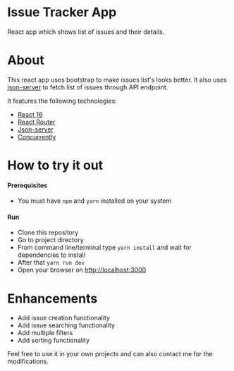 # Issue Tracker App

React app which shows list of issues and their details.

# About
This react app uses bootstrap to make issues list's looks better. It also uses 
[json-server](https://github.com/typicode/json-server) to fetch list of issues 
through API endpoint.

It features the following technologies:
 
 * [React 16](https://github.com/facebook/react)
 * [React Router](https://github.com/ReactTraining/react-router)
 * [Json-server](https://github.com/typicode/json-server)
 * [Concurrently](https://github.com/kimmobrunfeldt/concurrently)
 
# How to try it out
#### Prerequisites
* You must have `npm` and `yarn` installed on your system

#### Run
* Clone this repository
* Go to project directory
* From command line/terminal type `yarn install` and wait for dependencies to install
* After that `yarn run dev`
* Open your browser on [http://localhost:3000](http://localhost:3000)

# Enhancements
* Add issue creation functionality
* Add issue searching functionality
* Add multiple filters
* Add sorting functionality

Feel free to use it in your own projects and can also contact me for the modifications.